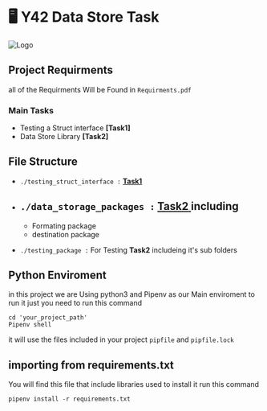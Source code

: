 # 🖥️ Y42 Data Store Task 
![Logo](https://i.ibb.co/jvnKSHn/Y42-Data-Store-Task.png)

## Project Requirments 
all of the Requirments Will be Found in `Requirments.pdf` 

### Main Tasks
* Testing a Struct interface **[Task1]**
* Data Store Library **[Task2]**

## File Structure 
- `./testing_struct_interface :` [ **Task1** ](https://github.com/Ahmedtarekpage/senior_se_task/tree/main/testing_struct_interface)  

- `./data_storage_packages :` [ **Task2** ](https://github.com/Ahmedtarekpage/senior_se_task/tree/main/data_storage_packages) including
    - 
    - Formating package 
    - destination package

- `./testing_package :` For Testing **Task2** includeing it's sub folders

## Python Enviroment 
in this project we are Using python3 and Pipenv as our Main enviroment to run it just you need to run this command 
```python3
cd 'your_project_path'
Pipenv shell
```
it will use the files included in your project `pipfile` and `pipfile.lock` 

## importing from requirements.txt
You will find this file that include libraries used to install it run this command 
```python3
pipenv install -r requirements.txt
```



